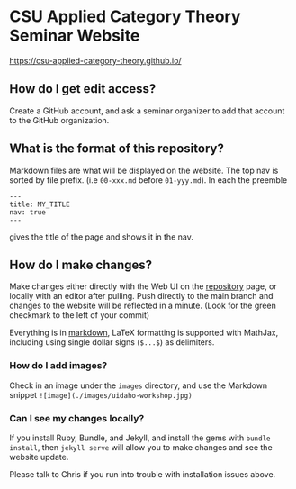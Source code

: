 # CSU Applied Category Theory Seminar Website

https://csu-applied-category-theory.github.io/

## How do I get edit access?

Create a GitHub account, and ask a seminar organizer to add that account to the GitHub organization.

## What is the format of this repository?

Markdown files are what will be displayed on the website. The top nav is sorted by file prefix. (i.e `00-xxx.md` before `01-yyy.md`). In each the preemble 
```
---
title: MY_TITLE
nav: true
---
``` 
gives the title of the page and shows it in the nav.

## How do I make changes?

Make changes either directly with the Web UI on the [repository](https://github.com/csu-applied-category-theory/csu-applied-category-theory) page, or locally with an editor after pulling. Push directly to the main branch and changes to the website will be reflected in a minute. (Look for the green checkmark to the left of your commit)

Everything is in [markdown](https://kramdown.gettalong.org/quickref.html), LaTeX formatting is supported with MathJax, including using single dollar signs (`$...$`) as delimiters.

### How do I add images?

Check in an image under the `images` directory, and use the Markdown snippet `![image](./images/uidaho-workshop.jpg)`

### Can I see my changes locally?

If you install Ruby, Bundle, and Jekyll, and install the gems with `bundle install`, then `jekyll serve` will allow you to make changes and see the website update. 

Please talk to Chris if you run into trouble with installation issues above.
